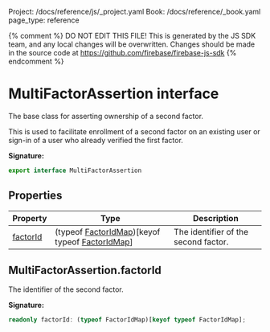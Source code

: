 Project: /docs/reference/js/_project.yaml
Book: /docs/reference/_book.yaml
page_type: reference

{% comment %}
DO NOT EDIT THIS FILE!
This is generated by the JS SDK team, and any local changes will be
overwritten. Changes should be made in the source code at
https://github.com/firebase/firebase-js-sdk
{% endcomment %}

# MultiFactorAssertion interface
The base class for asserting ownership of a second factor.

This is used to facilitate enrollment of a second factor on an existing user or sign-in of a user who already verified the first factor.

<b>Signature:</b>

```typescript
export interface MultiFactorAssertion 
```

## Properties

|  Property | Type | Description |
|  --- | --- | --- |
|  [factorId](./auth.multifactorassertion.md#multifactorassertionfactorid) | (typeof [FactorIdMap](./auth.md#factorid)<!-- -->)\[keyof typeof [FactorIdMap](./auth.md#factorid)<!-- -->\] | The identifier of the second factor. |

## MultiFactorAssertion.factorId

The identifier of the second factor.

<b>Signature:</b>

```typescript
readonly factorId: (typeof FactorIdMap)[keyof typeof FactorIdMap];
```
